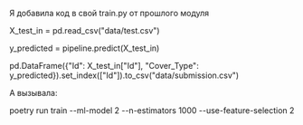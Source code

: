 Я добавила код в свой train.py от прошлого модуля

X_test_in = pd.read_csv("data/test.csv")

y_predicted = pipeline.predict(X_test_in)

pd.DataFrame({"Id": X_test_in["Id"], "Cover_Type": y_predicted}).set_index(["Id"]).to_csv("data/submission.csv")


А вызывала:

poetry run train --ml-model 2 --n-estimators 1000 --use-feature-selection 2
